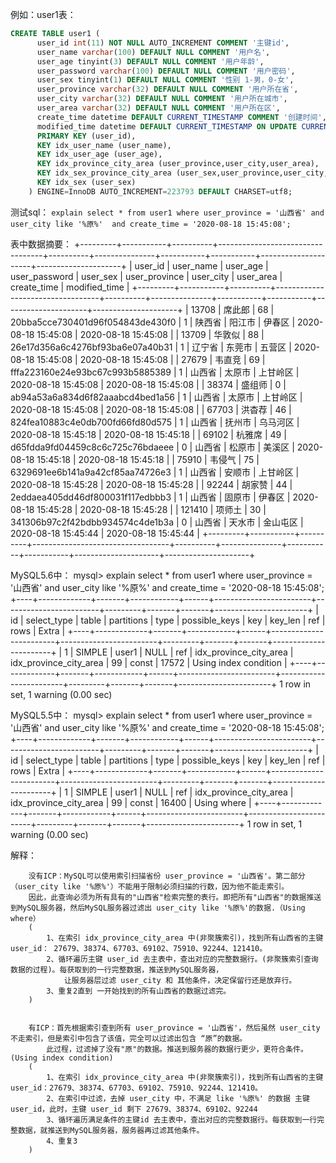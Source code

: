 例如：user1表：

```sql
CREATE TABLE user1 (
	  user_id int(11) NOT NULL AUTO_INCREMENT COMMENT '主键id',
	  user_name varchar(100) DEFAULT NULL COMMENT '用户名',
	  user_age tinyint(3) DEFAULT NULL COMMENT '用户年龄',
	  user_password varchar(100) DEFAULT NULL COMMENT '用户密码',
	  user_sex tinyint(1) DEFAULT NULL COMMENT '性别 1-男，0-女',
	  user_province varchar(32) DEFAULT NULL COMMENT '用户所在省',
	  user_city varchar(32) DEFAULT NULL COMMENT '用户所在城市',
	  user_area varchar(32) DEFAULT NULL COMMENT '用户所在区',
	  create_time datetime DEFAULT CURRENT_TIMESTAMP COMMENT '创建时间',
	  modified_time datetime DEFAULT CURRENT_TIMESTAMP ON UPDATE CURRENT_TIMESTAMP COMMENT '修改时间',
	  PRIMARY KEY (user_id),
	  KEY idx_user_name (user_name),
	  KEY idx_user_age (user_age),
	  KEY idx_province_city_area (user_province,user_city,user_area),
	  KEY idx_sex_province_city_area (user_sex,user_province,user_city,user_area),
	  KEY idx_sex (user_sex)
	) ENGINE=InnoDB AUTO_INCREMENT=223793 DEFAULT CHARSET=utf8;
```




测试sql：
	`explain select * from user1 where user_province = '山西省' and user_city like '%原%'  and create_time = '2020-08-18 15:45:08';`
	
表中数据摘要：
	+---------+-----------+----------+----------------------------------+----------+---------------+-----------+-----------+---------------------+---------------------+
	| user_id | user_name | user_age | user_password                    | user_sex | user_province | user_city | user_area | create_time         | modified_time       |
	+---------+-----------+----------+----------------------------------+----------+---------------+-----------+-----------+---------------------+---------------------+
	|   13708 | 席此郎    |       68 | 20bba5cce730401d96f054843de430f0 |        1 | 陕西省        | 阳江市    | 伊春区    | 2020-08-18 15:45:08 | 2020-08-18 15:45:08 |
	|   13709 | 华敦似    |       88 | 26e17d356a6c4276bf93ba6e07a40b31 |        1 | 辽宁省        | 东莞市    | 五营区    | 2020-08-18 15:45:08 | 2020-08-18 15:45:08 |
	|   27679 | 韦直竞    |       69 | fffa223160e24e93bc67c993b5885389 |        1 | 山西省        | 太原市    | 上甘岭区  | 2020-08-18 15:45:08 | 2020-08-18 15:45:08 |
	|   38374 | 盛组师    |        0 | ab94a53a6a834d6f82aaabcd4bed1a56 |        1 | 山西省        | 太原市    | 上甘岭区  | 2020-08-18 15:45:08 | 2020-08-18 15:45:08 |
	|   67703 | 洪杳荐    |       46 | 824fea10883c4e0db700fd66fd80d575 |        1 | 山西省        | 抚州市    | 乌马河区  | 2020-08-18 15:45:18 | 2020-08-18 15:45:18 |
	|   69102 | 杭雅席    |       49 | d65fdda9fd04459c8c6c725c76bdaeee |        0 | 山西省        | 松原市    | 美溪区    | 2020-08-18 15:45:18 | 2020-08-18 15:45:18 |
	|   75910 | 韦侵气    |       75 | 6329691ee6b141a9a42cf85aa74726e3 |        1 | 山西省        | 安顺市    | 上甘岭区  | 2020-08-18 15:45:28 | 2020-08-18 15:45:28 |
	|   92244 | 胡家赞    |       44 | 2eddaea405dd46df800031f117edbbb3 |        1 | 山西省        | 固原市    | 伊春区    | 2020-08-18 15:45:28 | 2020-08-18 15:45:28 |
	|  121410 | 项师土    |       30 | 341306b97c2f42bdbb934574c4de1b3a |        0 | 山西省        | 天水市    | 金山屯区  | 2020-08-18 15:45:44 | 2020-08-18 15:45:44 |
	+---------+-----------+----------+----------------------------------+----------+---------------+-----------+-----------+---------------------+---------------------+
	
MySQL5.6中：
	mysql> explain select * from user1 where user_province = '山西省' and user_city like '%原%'  and create_time = '2020-08-18 15:45:08';
	+----+-------------+-------+------------+------+------------------------+------------------------+---------+-------+-------+-----------------------+
	| id | select_type | table | partitions | type | possible_keys          | key                    | key_len | ref   | rows  | Extra                 |
	+----+-------------+-------+------------+------+------------------------+------------------------+---------+-------+-------+-----------------------+
	|  1 | SIMPLE      | user1 | NULL       | ref  | idx_province_city_area | idx_province_city_area | 99      | const | 17572 | Using index condition |
	+----+-------------+-------+------------+------+------------------------+------------------------+---------+-------+-------+-----------------------+
	1 row in set, 1 warning (0.00 sec)

MySQL5.5中：
	mysql> explain select * from user1 where user_province = '山西省' and user_city like '%原%' and create_time = '2020-08-18 15:45:08';
	+----+-------------+-------+------------+------+------------------------+------------------------+---------+-------+-------+-----------------------+
	| id | select_type | table | partitions | type | possible_keys          | key                    | key_len | ref   | rows  | Extra                 |
	+----+-------------+-------+------------+------+------------------------+------------------------+---------+-------+-------+-----------------------+
	|  1 | SIMPLE      | user1 | NULL       | ref  | idx_province_city_area | idx_province_city_area | 99      | const | 16400 | Using where           |
	+----+-------------+-------+------------+------+------------------------+------------------------+---------+-------+-------+-----------------------+
	1 row in set, 1 warning (0.00 sec)
	
解释：

		没有ICP：MySQL可以使用索引扫描省份 user_province = '山西省'。第二部分（user_city like '%原%'）不能用于限制必须扫描的行数，因为他不能走索引。
		因此，此查询必须为所有具有的"山西省"检索完整的表行。即把所有"山西省"的数据推送到MySQL服务器，然后MySQL服务器过滤出 user_city like '%原%'的数据.（Using where）
		(
			1、在索引 idx_province_city_area 中(非聚簇索引)，找到所有山西省的主键 user_id： 27679、38374、67703、69102、75910、92244、121410。
			2、循环遍历主键 user_id 去主表中，查出对应的完整数据行。(非聚簇索引查询数据的过程)。每获取到的一行完整数据，推送到MySQL服务器，
				让服务器层过滤 user_city 和 其他条件，决定保留行还是放弃行。
			3、重复2直到 一开始找到的所有山西省的数据过滤完。
		)


		有ICP：首先根据索引查到所有 user_province = '山西省'，然后虽然 user_city 不走索引，但是索引中包含了该值，完全可以过滤出包含 “原”的数据。
			此过程，过滤掉了没有"原"的数据。推送到服务器的数据行更少，更符合条件。(Using index condition)
		(
			1、在索引 idx_province_city_area 中(非聚簇索引)，找到所有山西省的主键 user_id：27679、38374、67703、69102、75910、92244、121410。
			2、在索引中过滤，去掉 user_city 中，不满足 like '%原%' 的数据 主键 user_id，此时，主键 user_id 剩下 27679、38374、69102、92244
			3、循环遍历满足条件的主键id 去主表中，查出对应的完整数据行。每获取到一行完整数据，就推送到MySQL服务器，服务器再过滤其他条件。
			4、重复3
		)
